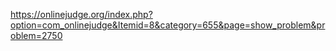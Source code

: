 https://onlinejudge.org/index.php?option=com_onlinejudge&Itemid=8&category=655&page=show_problem&problem=2750
